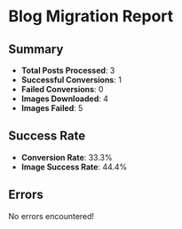 
# Blog Migration Report

## Summary
- **Total Posts Processed**: 3
- **Successful Conversions**: 1
- **Failed Conversions**: 0
- **Images Downloaded**: 4
- **Images Failed**: 5

## Success Rate
- **Conversion Rate**: 33.3%
- **Image Success Rate**: 44.4%

## Errors
No errors encountered!
